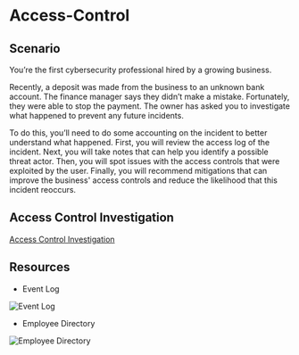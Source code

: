# Access-Control

<h2>Scenario</h2>

You’re the first cybersecurity professional hired by a growing business.

Recently, a deposit was made from the business to an unknown bank account. The finance manager says they didn’t make a mistake. Fortunately, they were able to stop the payment. The owner has asked you to investigate what happened to prevent any future incidents.

To do this, you’ll need to do some accounting on the incident to better understand what happened. First, you will review the access log of the incident. Next, you will take notes that can help you identify a possible threat actor. Then, you will spot issues with the access controls that were exploited by the user. Finally, you will recommend mitigations that can improve the business' access controls and reduce the likelihood that this incident reoccurs.

<h2>Access Control Investigation</h2>

[Access Control Investigation](https://github.com/DigitalWatchmen/Access-Control/blob/main/Access%20Control.pdf)

<h2>Resources</h2>

- Event Log

![Event Log](https://github.com/DigitalWatchmen/Access-Control/assets/164795269/2a341f31-2983-4366-99df-c64755df81d0)

- Employee Directory

![Employee Directory](https://github.com/DigitalWatchmen/Access-Control/assets/164795269/81508182-f839-4cd7-a764-dcf871557fe4)
